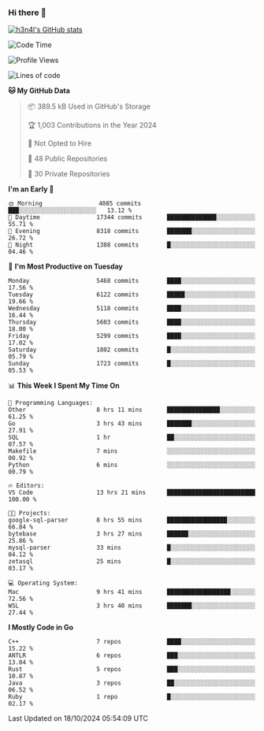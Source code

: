 ### Hi there 👋

[![h3n4l's GitHub stats](https://github-readme-stats.vercel.app/api?username=h3n4l&count_private=true&show_icons=true&theme=radical)](https://github.com/h3n4l/github-readme-stats)

<!--START_SECTION:waka-->
![Code Time](http://img.shields.io/badge/Code%20Time-1%2C971%20hrs%2051%20mins-blue)

![Profile Views](http://img.shields.io/badge/Profile%20Views-0-blue)

![Lines of code](https://img.shields.io/badge/From%20Hello%20World%20I%27ve%20Written-12.2%20million%20lines%20of%20code-blue)

**🐱 My GitHub Data** 

> 📦 389.5 kB Used in GitHub's Storage 
 > 
> 🏆 1,003 Contributions in the Year 2024
 > 
> 🚫 Not Opted to Hire
 > 
> 📜 48 Public Repositories 
 > 
> 🔑 30 Private Repositories 
 > 
**I'm an Early 🐤** 

```text
🌞 Morning                4085 commits        ███░░░░░░░░░░░░░░░░░░░░░░   13.12 % 
🌆 Daytime                17344 commits       ██████████████░░░░░░░░░░░   55.71 % 
🌃 Evening                8318 commits        ███████░░░░░░░░░░░░░░░░░░   26.72 % 
🌙 Night                  1388 commits        █░░░░░░░░░░░░░░░░░░░░░░░░   04.46 % 
```
📅 **I'm Most Productive on Tuesday** 

```text
Monday                   5468 commits        ████░░░░░░░░░░░░░░░░░░░░░   17.56 % 
Tuesday                  6122 commits        █████░░░░░░░░░░░░░░░░░░░░   19.66 % 
Wednesday                5118 commits        ████░░░░░░░░░░░░░░░░░░░░░   16.44 % 
Thursday                 5603 commits        ████░░░░░░░░░░░░░░░░░░░░░   18.00 % 
Friday                   5299 commits        ████░░░░░░░░░░░░░░░░░░░░░   17.02 % 
Saturday                 1802 commits        █░░░░░░░░░░░░░░░░░░░░░░░░   05.79 % 
Sunday                   1723 commits        █░░░░░░░░░░░░░░░░░░░░░░░░   05.53 % 
```


📊 **This Week I Spent My Time On** 

```text
💬 Programming Languages: 
Other                    8 hrs 11 mins       ███████████████░░░░░░░░░░   61.25 % 
Go                       3 hrs 43 mins       ███████░░░░░░░░░░░░░░░░░░   27.91 % 
SQL                      1 hr                ██░░░░░░░░░░░░░░░░░░░░░░░   07.57 % 
Makefile                 7 mins              ░░░░░░░░░░░░░░░░░░░░░░░░░   00.92 % 
Python                   6 mins              ░░░░░░░░░░░░░░░░░░░░░░░░░   00.79 % 

🔥 Editors: 
VS Code                  13 hrs 21 mins      █████████████████████████   100.00 % 

🐱‍💻 Projects: 
google-sql-parser        8 hrs 55 mins       █████████████████░░░░░░░░   66.84 % 
bytebase                 3 hrs 27 mins       ██████░░░░░░░░░░░░░░░░░░░   25.86 % 
mysql-parser             33 mins             █░░░░░░░░░░░░░░░░░░░░░░░░   04.12 % 
zetasql                  25 mins             █░░░░░░░░░░░░░░░░░░░░░░░░   03.17 % 

💻 Operating System: 
Mac                      9 hrs 41 mins       ██████████████████░░░░░░░   72.56 % 
WSL                      3 hrs 40 mins       ███████░░░░░░░░░░░░░░░░░░   27.44 % 
```

**I Mostly Code in Go** 

```text
C++                      7 repos             ████░░░░░░░░░░░░░░░░░░░░░   15.22 % 
ANTLR                    6 repos             ███░░░░░░░░░░░░░░░░░░░░░░   13.04 % 
Rust                     5 repos             ███░░░░░░░░░░░░░░░░░░░░░░   10.87 % 
Java                     3 repos             ██░░░░░░░░░░░░░░░░░░░░░░░   06.52 % 
Ruby                     1 repo              █░░░░░░░░░░░░░░░░░░░░░░░░   02.17 % 
```




 Last Updated on 18/10/2024 05:54:09 UTC
<!--END_SECTION:waka-->

